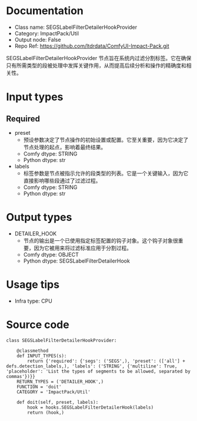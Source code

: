 # Documentation
- Class name: SEGSLabelFilterDetailerHookProvider
- Category: ImpactPack/Util
- Output node: False
- Repo Ref: https://github.com/ltdrdata/ComfyUI-Impact-Pack.git

SEGSLabelFilterDetailerHookProvider 节点旨在系统内过滤分割标签。它在确保只有所需类型的段被处理中发挥关键作用，从而提高后续分析和操作的精确度和相关性。

# Input types
## Required
- preset
    - 预设参数决定了节点操作的初始设置或配置。它至关重要，因为它决定了节点处理的起点，影响着最终结果。
    - Comfy dtype: STRING
    - Python dtype: str
- labels
    - 标签参数是节点被指示允许的段类型的列表。它是一个关键输入，因为它直接影响哪些段通过了过滤过程。
    - Comfy dtype: STRING
    - Python dtype: str

# Output types
- DETAILER_HOOK
    - 节点的输出是一个已使用指定标签配置的钩子对象。这个钩子对象很重要，因为它被用来将过滤标准应用于分割过程。
    - Comfy dtype: OBJECT
    - Python dtype: SEGSLabelFilterDetailerHook

# Usage tips
- Infra type: CPU

# Source code
```
class SEGSLabelFilterDetailerHookProvider:

    @classmethod
    def INPUT_TYPES(s):
        return {'required': {'segs': ('SEGS',), 'preset': (['all'] + defs.detection_labels,), 'labels': ('STRING', {'multiline': True, 'placeholder': 'List the types of segments to be allowed, separated by commas'})}}
    RETURN_TYPES = ('DETAILER_HOOK',)
    FUNCTION = 'doit'
    CATEGORY = 'ImpactPack/Util'

    def doit(self, preset, labels):
        hook = hooks.SEGSLabelFilterDetailerHook(labels)
        return (hook,)
```